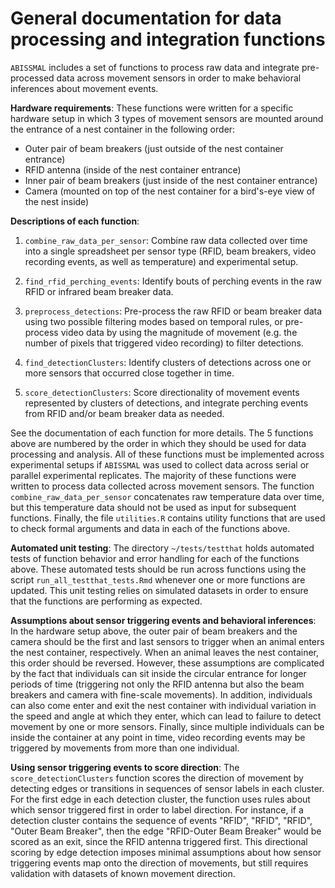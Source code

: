 # General documentation for data processing and integration functions

`ABISSMAL` includes a set of functions to process raw data and integrate pre-processed data across movement sensors in order to make behavioral inferences about movement events. 

**Hardware requirements**: These functions were written for a specific hardware setup in which 3 types of movement sensors are mounted around the entrance of a nest container in the following order:

- Outer pair of beam breakers (just outside of the nest container entrance)
- RFID antenna (inside of the nest container entrance)
- Inner pair of beam breakers (just inside of the nest container entrance)
- Camera (mounted on top of the nest container for a bird's-eye view of the nest inside)

**Descriptions of each function**:

1. `combine_raw_data_per_sensor`: Combine raw data collected over time into a single spreadsheet per sensor type (RFID, beam breakers, video recording events, as well as temperature) and experimental setup.

2. `find_rfid_perching_events`: Identify bouts of perching events in the raw RFID or infrared beam breaker data.

3. `preprocess_detections`: Pre-process the raw RFID or beam breaker data using two possible filtering modes based on temporal rules, or pre-process video data by using the magnitude of movement (e.g. the number of pixels that triggered video recording) to filter detections.

4. `find_detectionClusters`: Identify clusters of detections across one or more sensors that occurred close together in time.

5. `score_detectionClusters`: Score directionality of movement events represented by clusters of detections, and integrate perching events from RFID and/or beam breaker data as needed.

See the documentation of each function for more details. The 5 functions above are numbered by the order in which they should be used for data processing and analysis. All of these functions must be implemented across experimental setups if `ABISSMAL` was used to collect data across serial or parallel experimental replicates. The majority of these functions were written to process data collected across movement sensors. The function `combine_raw_data_per_sensor` concatenates raw temperature data over time, but this temperature data should not be used as input for subsequent functions. Finally, the file `utilities.R` contains utility functions that are used to check formal arguments and data in each of the functions above. 

**Automated unit testing**: The directory `~/tests/testthat` holds automated tests of function behavior and error handling for each of the functions above. These automated tests should be run across functions using the script `run_all_testthat_tests.Rmd` whenever one or more functions are updated. This unit testing relies on simulated datasets in order to ensure that the functions are performing as expected.

**Assumptions about sensor triggering events and behavioral inferences**: In the hardware setup above, the outer pair of beam breakers and the camera should be the first and last sensors to trigger when an animal enters the nest container, respectively. When an animal leaves the nest container, this order should be reversed. However, these assumptions are complicated by the fact that individuals can sit inside the circular entrance for longer periods of time (triggering not only the RFID antenna but also the beam breakers and camera with fine-scale movements). In addition, individuals can also come enter and exit the nest container with individual variation in the speed and angle at which they enter, which can lead to failure to detect movement by one or more sensors. Finally, since multiple individuals can be inside the container at any point in time, video recording events may be triggered by movements from more than one individual.

**Using sensor triggering events to score direction**: The `score_detectionClusters` function scores the direction of movement by detecting edges or transitions in sequences of sensor labels in each cluster. For the first edge in each detection cluster, the function uses rules about which sensor triggered first in order to label direction. For instance, if a detection cluster contains the sequence of events "RFID", "RFID", "RFID", "Outer Beam Breaker", then the edge "RFID-Outer Beam Breaker" would be scored as an exit, since the RFID antenna triggered first. This directional scoring by edge detection imposes minimal assumptions about how sensor triggering events map onto the direction of movements, but still requires validation with datasets of known movement direction. 
